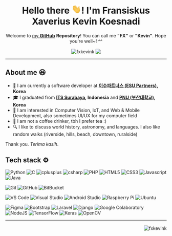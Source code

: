 <h1 align="center">Hello there <img src="https://raw.githubusercontent.com/ABSphreak/ABSphreak/master/gifs/Hi.gif" width="30px">! I'm Fransiskus Xaverius Kevin Koesnadi</h1>

<p align="center">
Welcome to <a href="https://github.com/fxkevink/">my <b>GitHub</b></a> <b>Repository</b>! You can call me <b>"FX"</b> or <b>"Kevin"</b>. Hope you're well~! ^^
</p>

<p align="center">
  <!-- <a href="https://github.com/fxkevink">
    <img align="center" height="200px" src="https://github-readme-stats.vercel.app/api?username=fxkevink&show_icons=true&title_color=94b4a4&amp&icon_color=FFFFFF&amp&text_color=FFFFFF&amp&bg_color=000000&count_private=true"/>
  </a> -->
  <img align="center" height="200px" src="https://github-readme-streak-stats.herokuapp.com/?user=fxkevink&text_color=FFFFFF&bg_color=000000&title_color=94b4a4&langs_count=15&layout=compact&hide_border=true&count_private=true&include_all_commits=true" alt="fxkevink" />
  <a href="https://github.com/fxkevink">
    <img align="center" height="200px" src="https://github-readme-stats.vercel.app/api/top-langs/?username=fxkevink&text_color=FFFFFF&bg_color=000000&title_color=94b4a4&langs_count=15&layout=compact" />
  </a>
</p>

---

## About me 😆
- 🏫 I am currently a software developer at <a href="http://esupartners.com/"> <b>이수파트너스 (ESU Partners)</a>, Korea</b>
- 🎓 I graduated from <a href="https://its.ac.id"> <b>ITS Surabaya</a>, Indonesia</b> and <a href="https://inslab.pusan.ac.kr/enslab/26830/subview.do"> <b>PNU (부산대학교)</a>, Korea</b>
- 🌱 I am interested in Computer Vision, IoT, and Web & Mobile Development, also sometimes UI/UX for my computer field
- 🥤 I am not a coffee drinker, tbh I prefer tea :)
- 🔍 I like to discuss world history, astronomy, and languages. I also like random walks (riverside, hills, beach, downtown, ruralside)

Thank you. *Terima kasih*.
<!-- - 🔭 I’m currently working on Fullstack Web Development, Native Mobile Development. -->

## Tech stack ⚙
![Python](https://img.shields.io/badge/Python-3776AB.svg?&style=for-the-badge&logo=Python&logoColor=white)
![C](https://img.shields.io/badge/C-A8B9CC.svg?&style=for-the-badge&logo=C&logoColor=white)
![cplusplus](https://img.shields.io/badge/C++-00599C.svg?&style=for-the-badge&logo=cplusplus&logoColor=white)
![csharp](https://img.shields.io/badge/C%23-00599C.svg?&style=for-the-badge&logo=csharp&logoColor=white)
![PHP](https://img.shields.io/badge/php-777BB4.svg?&style=for-the-badge&logo=php&logoColor=white)
![HTML5](https://img.shields.io/badge/html5-E34F26.svg?&style=for-the-badge&logo=html5&logoColor=white)
![CSS3](https://img.shields.io/badge/css3-1572B6.svg?&style=for-the-badge&logo=css3&logoColor=white)
![Javascript](https://img.shields.io/badge/javascript-F7DF1E.svg?&style=for-the-badge&logo=javascript&logoColor=white)
![Java](https://img.shields.io/badge/Java-ED8B00?&style=for-the-badge&logo=java&logoColor=white)

![Git](https://img.shields.io/badge/git-F05032.svg?&style=for-the-badge&logo=git&logoColor=white)
![GitHub](https://img.shields.io/badge/github-181717.svg?&style=for-the-badge&logo=github&logoColor=white)
![BitBucket](https://img.shields.io/badge/bitbucket-0052CC.svg?&style=for-the-badge&logo=bitbucket&logoColor=white)

![VS Code](https://img.shields.io/badge/visual%20studio%20code-007ACC.svg?&style=for-the-badge&logo=visualstudiocode&logoColor=white)
![Visual Studio](https://img.shields.io/badge/visual%20studio-5C2D91.svg?&style=for-the-badge&logo=visualstudio&logoColor=white)
![Android Studio](https://img.shields.io/badge/android%20studio-3DDC84.svg?&style=for-the-badge&logo=androidstudio&logoColor=white)
![Raspberry Pi](https://img.shields.io/badge/raspberry%20pi-A22846.svg?&style=for-the-badge&logo=raspberrypi&logoColor=white)
![Ubuntu](https://img.shields.io/badge/ubuntu-E95420.svg?&style=for-the-badge&logo=ubuntu&logoColor=white)

![Figma](https://img.shields.io/badge/figma-F24E1E.svg?&style=for-the-badge&logo=figma&logoColor=white)
![Bootstrap](https://img.shields.io/badge/bootstrap-7952B3.svg?&style=for-the-badge&logo=bootstrap&logoColor=white)
![Laravel](https://img.shields.io/badge/laravel-FF2D20.svg?&style=for-the-badge&logo=laravel&logoColor=white)
![Django](https://img.shields.io/badge/django-092E20.svg?&style=for-the-badge&logo=django&logoColor=white)
![Google Colaboratory](https://img.shields.io/badge/google%20colab-F9AB00.svg?&style=for-the-badge&logo=googlecolab&logoColor=white)
![NodeJS](https://img.shields.io/badge/node.js-339933.svg?&style=for-the-badge&logo=nodedotjs&logoColor=white)
![TensorFlow](https://img.shields.io/badge/tensorflow-FF6F00.svg?&style=for-the-badge&logo=tensorflow&logoColor=white)
![Keras](https://img.shields.io/badge/keras-D00000.svg?&style=for-the-badge&logo=keras&logoColor=white)
![OpenCV](https://img.shields.io/badge/opencv-5C3EE8.svg?&style=for-the-badge&logo=opencv&logoColor=white)

---
<!--
<div align="center">

[![LinkedIn](https://img.shields.io/badge/fxkevink-0A66C2.svg?&style=for-the-badge&logo=linkedin&&labelColor=black&logoColor=white&linkhttps://www.linkedin.com/in/fxkevink/)](https://www.linkedin.com/in/fxkevink/)
  
</div> -->

<p align="right">
  <img src="https://komarev.com/ghpvc/?username=fxkevink&label=Views&color=fedd3b&style=flat" alt="fxkevink" style="vertical-align: middle;" />
</p>

<!--
## Hello there! 👋

Greetings! I'm Fransiskus Xaverius Kevin Koesnadi, you can call me "FX" or "Kevin" actually. Hope you're well! ^^

📫 Keep in touch with me through this platform:

* [LinkedIn](https://linkedin.com/in/fxkevink)

Thank you. *Terima kasih*.

<!--
**FXKevinK/fxkevink** is a ✨ _special_ ✨ repository because its `README.md` (this file) appears on your GitHub profile.

Here are some ideas to get you started:

- 🔭 I’m currently working on ...
- 🌱 I’m currently learning ...
- 👯 I’m looking to collaborate on ...
- 🤔 I’m looking for help with ...
- 💬 Ask me about ...
- 📫 How to reach me: ...
- 😄 Pronouns: ...
- ⚡ Fun fact: ...
-->

